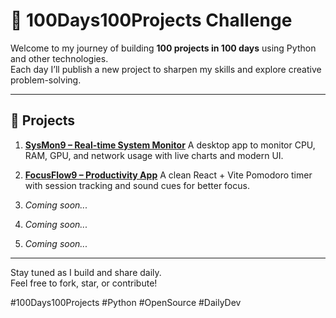 # 💯 100Days100Projects Challenge

Welcome to my journey of building **100 projects in 100 days** using Python and other technologies.  
Each day I’ll publish a new project to sharpen my skills and explore creative problem-solving.

---

## 🚀 Projects

1. **[SysMon9 – Real-time System Monitor](https://github.com/thenabinamallik/Sysmon9)** A desktop app to monitor CPU, RAM, GPU, and network usage with live charts and modern UI.

2. **[FocusFlow9 – Productivity App](https://github.com/thenabinamallik/focusflow9)** A clean React + Vite Pomodoro timer with session tracking and sound cues for better focus.
   
4. _Coming soon..._
5. _Coming soon..._
6. _Coming soon..._

---

Stay tuned as I build and share daily.  
Feel free to fork, star, or contribute!

#100Days100Projects #Python #OpenSource #DailyDev
